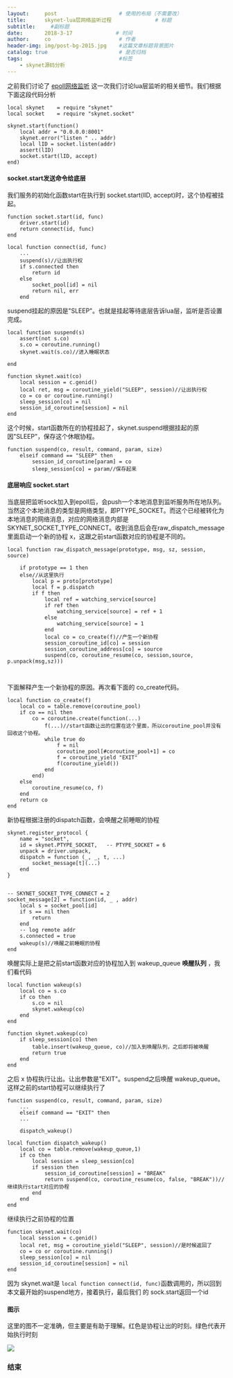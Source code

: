 ```yaml
---
layout:     post                    # 使用的布局（不需要改）
title:      skynet-lua层网络监听过程              # 标题 
subtitle:     #副标题
date:       2018-3-17              # 时间
author:     co                      # 作者
header-img: img/post-bg-2015.jpg    #这篇文章标题背景图片
catalog: true                       # 是否归档
tags:                               #标签
    - skynet源码分析
---
```

之前我们讨论了 [epoll网络监听](https://whatplane.github.io/2017/07/17/skynet-epoll%E5%8F%91%E8%B5%B7%E7%9B%91%E5%90%AC/) 这一次我们讨论lua层监听的相关细节。我们根据下面这段代码分析
```
local skynet    = require "skynet"
local socket    = require "skynet.socket"

skynet.start(function()
    local addr = "0.0.0.0:8001"
    skynet.error("listen " .. addr)
    local lID = socket.listen(addr)
    assert(lID)
    socket.start(lID, accept)
end)
```

#### socket.start发送命令给底层
我们服务的初始化函数start在执行到 socket.start(lID, accept)时，这个协程被挂起。
```
function socket.start(id, func)
	driver.start(id)
	return connect(id, func)
end

local function connect(id, func)
	...	
	suspend(s)//让出执行权
	if s.connected then
		return id
	else
		socket_pool[id] = nil
		return nil, err
	end

```
suspend挂起的原因是"SLEEP"。也就是挂起等待底层告诉lua层，监听是否设置完成。
```
local function suspend(s)
	assert(not s.co)
	s.co = coroutine.running()
	skynet.wait(s.co)//进入睡眠状态
	
end

function skynet.wait(co)
	local session = c.genid()
	local ret, msg = coroutine_yield("SLEEP", session)//让出执行权
	co = co or coroutine.running()
	sleep_session[co] = nil
	session_id_coroutine[session] = nil
end

```
这个时候，start函数所在的协程挂起了，skynet.suspend根据挂起的原因"SLEEP"，保存这个休眠协程。
```
function suspend(co, result, command, param, size)
	elseif command == "SLEEP" then
		session_id_coroutine[param] = co
		sleep_session[co] = param//保存起来
```
#### 底层响应 socket.start
当底层把监听sock加入到epoll后，会push一个本地消息到监听服务所在地队列。当然这个本地消息的类型是网络类型，即PTYPE_SOCKET。而这个已经被转化为本地消息的网络消息，对应的网络消息内部是SKYNET_SOCKET_TYPE_CONNECT。收到消息后会在raw_dispatch_message里面启动一个新的协程 x，这跟之前start函数对应的协程是不同的。
```
local function raw_dispatch_message(prototype, msg, sz, session, source)

	if prototype == 1 then
	else//从这里执行
		local p = proto[prototype]
		local f = p.dispatch
		if f then
			local ref = watching_service[source]
			if ref then
				watching_service[source] = ref + 1
			else
				watching_service[source] = 1
			end
			local co = co_create(f)//产生一个新协程
			session_coroutine_id[co] = session
			session_coroutine_address[co] = source
			suspend(co, coroutine_resume(co, session,source, p.unpack(msg,sz)))



```
下面解释产生一个新协程的原因。再次看下面的 co_create代码。
```
local function co_create(f)
	local co = table.remove(coroutine_pool)
	if co == nil then
		co = coroutine.create(function(...)
			f(...)//start函数让出的位置在这个里面，所以coroutine_pool并没有回收这个协程。
			while true do
				f = nil
				coroutine_pool[#coroutine_pool+1] = co
				f = coroutine_yield "EXIT"
				f(coroutine_yield())
			end
		end)
	else
		coroutine_resume(co, f)
	end
	return co
end
```
新协程根据注册的dispatch函数，会唤醒之前睡眠的协程
```
skynet.register_protocol {
	name = "socket",
	id = skynet.PTYPE_SOCKET,	-- PTYPE_SOCKET = 6
	unpack = driver.unpack,
	dispatch = function (_, _, t, ...)
		socket_message[t](...)
	end
}


-- SKYNET_SOCKET_TYPE_CONNECT = 2
socket_message[2] = function(id, _ , addr)
	local s = socket_pool[id]
	if s == nil then
		return
	end
	-- log remote addr
	s.connected = true
	wakeup(s)//唤醒之前睡眠的协程
end

```
唤醒实际上是把之前start函数对应的协程加入到 wakeup_queue **唤醒队列** ，我们看代码
```
local function wakeup(s)
	local co = s.co
	if co then
		s.co = nil
		skynet.wakeup(co)
	end
end

function skynet.wakeup(co)
	if sleep_session[co] then
		table.insert(wakeup_queue, co)//加入到唤醒队列，之后即将被唤醒
		return true
	end
end
```
之后 x 协程执行让出。让出参数是"EXIT"。suspend之后唤醒 wakeup_queue。这样之前的start协程可以继续执行了
```
function suspend(co, result, command, param, size)
	...
	elseif command == "EXIT" then
	...

	dispatch_wakeup()

local function dispatch_wakeup()
	local co = table.remove(wakeup_queue,1)
	if co then
		local session = sleep_session[co]
		if session then
			session_id_coroutine[session] = "BREAK"
			return suspend(co, coroutine_resume(co, false, "BREAK"))//继续执行start对应的协程
		end
	end
end
```
继续执行之前协程的位置
```
function skynet.wait(co)
	local session = c.genid()
	local ret, msg = coroutine_yield("SLEEP", session)//是时候返回了
	co = co or coroutine.running()
	sleep_session[co] = nil
	session_id_coroutine[session] = nil
end
```
因为 skynet.wait是 `local function connect(id, func)`函数调用的，所以回到本文最开始的suspend地方，接着执行，最后我们 的 sock.start返回一个id

#### 图示
这里的图不一定准确，但主要是有助于理解。红色是协程让出的时刻。绿色代表开始执行时刻

![](https://gitee.com/whatplane/resource/raw/master/img/xx_20190412161602-min.png)

### 结束